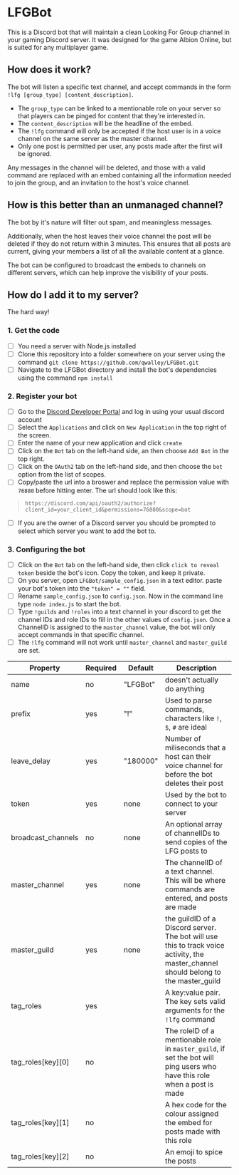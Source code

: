 # LFGBot
This is a Discord bot that will maintain a clean Looking For Group channel in your gaming Discord server. It was designed for the game Albion Online, but is suited for any multiplayer game.

## How does it work?
The bot will listen a specific text channel, and accept commands in the form `!lfg [group_type] [content_description]`. 
  * The `group_type` can be linked to a mentionable role on your server so that players can be pinged for content that they're interested in.
  * The `content_description` will be the headline of the embed.
  * The `!lfg` command will only be accepted if the host user is in a voice channel on the same server as the master channel.
  * Only one post is permitted per user, any posts made after the first will be ignored.
  
Any messages in the channel will be deleted, and those with a valid command are replaced with an embed containing all the information needed to join the group, and an invitation to the host's voice channel.
  
## How is this better than an unmanaged channel?
The bot by it's nature will filter out spam, and meaningless messages. 

Additionally, when the host leaves their voice channel the post will be deleted if they do not return within 3 minutes. This ensures that all posts are current, giving your members a list of all the available content at a glance.

The bot can be configured to broadcast the embeds to channels on different servers, which can help improve the visibility of your posts.

## How do I add it to my server?
The hard way!

### 1. Get the code
  - [ ] You need a server with Node.js installed
  - [ ] Clone this repository into a folder somewhere on your server using the command `git clone https://github.com/qwalley/LFGBot.git`
  - [ ] Navigate to the LFGBot directory and install the bot's dependencies using the command `npm install`
### 2. Register your bot
  - [ ] Go to the [Discord Developer Portal](https://discord.com/login?redirect_to=%2Fdevelopers) and log in using your usual discord account
  - [ ] Select the `Applications` and click on `New Application` in the top right of the screen.
  - [ ] Enter the name of your new application and click `create`
  - [ ] Click on the `Bot` tab on the left-hand side, an then choose `Add Bot` in the top right.
  - [ ] Click on the `OAuth2` tab on the left-hand side, and then choose the `bot` option from the list of scopes.
  - [ ] Copy/paste the url into a broswer and replace the permission value with `76880` before hitting enter. The url should look like this:           
  > `https://discord.com/api/oauth2/authorize?client_id=your_client_id&permissions=76880&scope=bot`
  - [ ] If you are the owner of a Discord server you should be prompted to select which server you want to add the bot to.
### 3. Configuring the bot
  - [ ] Click on the `Bot` tab on the left-hand side, then click `click to reveal token` beside the bot's icon. Copy the token, and keep it private.
  - [ ] On you server, open `LFGBot/sample_config.json` in a text editor. paste your bot's token into the `"token" = ""` field.
  - [ ] Rename `sample_config.json` to `config.json`. Now in the command line type `node index.js` to start the bot.
  - [ ] Type `!guilds` and `!roles` into a text channel in your discord to get the channel IDs and role IDs to fill in the other values of `config.json`. Once a ChannelID is assigned to the `master_channel` value, the bot will only accept commands in that specific channel.
  - [ ] The `!lfg` command will not work until `master_channel` and `master_guild` are set.
  
| Property | Required | Default | Description |
| ---------|----------|---------|------------ |
| name | no | "LFGBot" | doesn't actually do anything |
| prefix | yes | "!" | Used to parse commands, characters like `!`, `$`, `#` are ideal |
| leave_delay | yes | "180000" | Number of miliseconds that a host can their voice channel for before the bot deletes their post |
| token | yes | none | Used by the bot to connect to your server |
| broadcast_channels | no | none | An optional array of channelIDs to send copies of the LFG posts to  |
| master_channel | yes | none | The channelID of a text channel. This will be where commands are entered, and posts are made |
| master_guild | yes | none | the guildID of a Discord server. The bot will use this to track voice activity, the master_channel should belong to the master_guild |
| tag_roles | yes |  | A key:value pair. The key sets valid arguments for the `!lfg` command |
| tag_roles[key][0] | no |  | The roleID of a mentionable role in `master_guild`, if set the bot will ping users who have this role when a post is made |
| tag_roles[key][1] | no |  | A hex code for the colour assigned the embed for posts made with this role |
| tag_roles[key][2] | no |  | An emoji to spice the posts |

